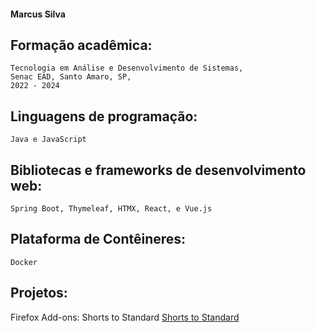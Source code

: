 #### Marcus Silva

## Formação acadêmica:

	Tecnologia em Análise e Desenvolvimento de Sistemas, 
	Senac EAD, Santo Amaro, SP,
	2022 - 2024

## Linguagens de programação:

	Java e JavaScript

## Bibliotecas e frameworks de desenvolvimento web:

	Spring Boot, Thymeleaf, HTMX, React, e Vue.js

## Plataforma de Contêineres:

	Docker

## Projetos:

Firefox Add-ons: Shorts to Standard [Shorts to Standard](https://github.com/m-rcussilva/shorts-to-standard)

